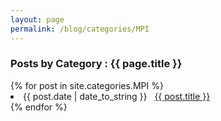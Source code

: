 ```yaml
---
layout: page
permalink: /blog/categories/MPI
---
```


<h3> Posts by Category : {{ page.title }} </h3>

<div class="card">
{% for post in site.categories.MPI %}
 <li class="category-posts"><span>{{ post.date | date_to_string }}</span> &nbsp; <a href="{{ post.url }}">{{ post.title }}</a></li>
{% endfor %}
</div>
